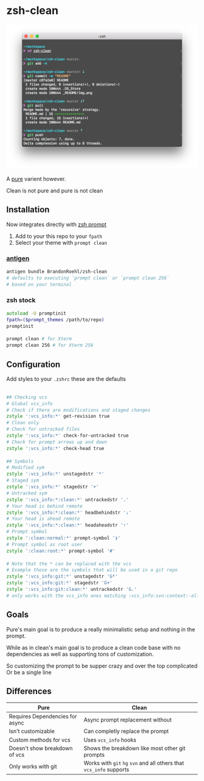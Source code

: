 # zsh-clean
![Showcase](_README/img.png?raw=true)

A [pure](https://github.com/sindresorhus/pure) varient however.

Clean is not pure and pure is not clean

## Installation

Now integrates directly with [zsh prompt](https://github.com/zsh-users/zsh/blob/627c91357c29e6fbe8b32d1b5f17f02d555d8360/Functions/Prompts/promptinit#L200)

1. Add to your this repo to your `fpath`
2. Select your theme with `prompt clean`

### [antigen](https://github.com/zsh-users/antigen)

```zsh
antigen bundle BrandonRoehl/zsh-clean
# defaults to executing `prompt clean` or `prompt clean 256`
# based on your terminal
```

### zsh stock

```zsh
autoload -U promptinit
fpath=($prompt_themes /path/to/repo)
promptinit

prompt clean # for Xterm
prompt clean 256 # for Xterm 256
```

## Configuration

Add styles to your `.zshrc` these are the defaults

```zsh

## Checking vcs
# Global vcs_info
# Check if there are modifications and staged changes
zstyle ':vcs_info:*' get-revision true
# Clean only
# Check for untracked files
zstyle ':vcs_info:*' check-for-untracked true
# Check for prompt arrows up and down
zstyle ':vcs_info:*' check-head true

## Symbols
# Modified sym
zstyle ':vcs_info:*' unstagedstr '*'
# Staged sym
zstyle ':vcs_info:*' stagedstr '+'
# Untracked sym
zstyle ':vcs_info:*:clean:*' untrackedstr '.'
# Your head is behind remote
zstyle ':vcs_info:*:clean:*' headbehindstr '⇣'
# Your head is ahead remote
zstyle ':vcs_info:*:clean:*' headaheadstr '⇡'
# Prompt symbol
zstyle ':clean:normal:*' prompt-symbol '❯'
# Prompt symbol as root user
zstyle ':clean:root:*' prompt-symbol '#'

# Note that the * can be replaced with the vcs
# Example these are the symbols that will be used in a git repo
zstyle ':vcs_info:git:*' unstagedstr 'G*'
zstyle ':vcs_info:git:*' stagedstr 'G+'
zstyle ':vcs_info:git:clean:*' untrackedstr 'G.'
# only works with the vcs_info ones matching :vcs_info:svn:context:-all-
```

## Goals

Pure's main goal is to produce a really minimalistic setup and nothing
in the prompt.

While as in clean's main goal is to produce a clean code base with no
dependencies as well as supporting tons of customization.

So customizing the prompt to be supper crazy and over the top complicated
Or be a single line

## Differences

| Pure | Clean |
|------|-------|
| Requires Dependencies for async | Async prompt replacement without |
| Isn't customizable | Can completly replace the prompt |
| Custom methods for vcs | Uses `vcs_info` hooks |
| Doesn't show breakdown of vcs | Shows the breakdown like most other git prompts |
| Only works with git | Works with `git` `hg` `svn` and all others that `vcs_info` supports |


